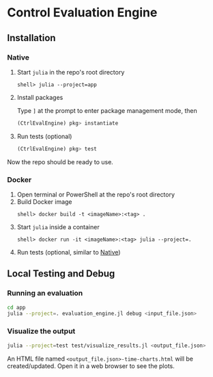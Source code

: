 # Control Evaluation Engine

## Installation

### Native
1. Start `julia` in the repo's root directory
    ```shell
    shell> julia --project=app
    ```
1. Install packages

    Type `]` at the prompt to enter package management mode, then
    ```julia
    (CtrlEvalEngine) pkg> instantiate
    ```
1. Run tests (optional)
    ```julia
    (CtrlEvalEngine) pkg> test
    ```

Now the repo should be ready to use.

### Docker
1. Open terminal or PowerShell at the repo's root directory
1. Build Docker image
    ```shell
    shell> docker build -t <imageName>:<tag> .
    ```
1. Start `julia` inside a container
    ```shell
    shell> docker run -it <imageName>:<tag> julia --project=.
    ```
1. Run tests (optional, similar to [Native](#Native))

## Local Testing and Debug

### Running an evaluation
```sh
cd app
julia --project=. evaluation_engine.jl debug <input_file.json>
```

### Visualize the output
```sh
julia --project=test test/visualize_results.jl <output_file.json>
```
An HTML file named `<output_file.json>-time-charts.html` will be created/updated.
Open it in a web browser to see the plots.
